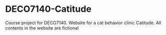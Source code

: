 # DECO7140-Catitude
Course project for DECO7140. Website for a cat behavior clinic Catitude.
All contents in the website are fictional
